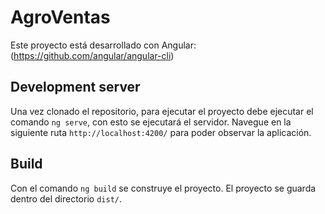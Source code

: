 # AgroVentas 

Este proyecto está desarrollado con Angular: (https://github.com/angular/angular-cli)

## Development server

Una vez clonado el repositorio, para ejecutar el proyecto debe ejecutar el comando `ng serve`, con esto se ejecutará el servidor. Navegue en la siguiente ruta `http://localhost:4200/` para poder observar la aplicación.



## Build

Con el comando `ng build` se  construye el proyecto. El proyecto se guarda dentro del directorio `dist/`.

